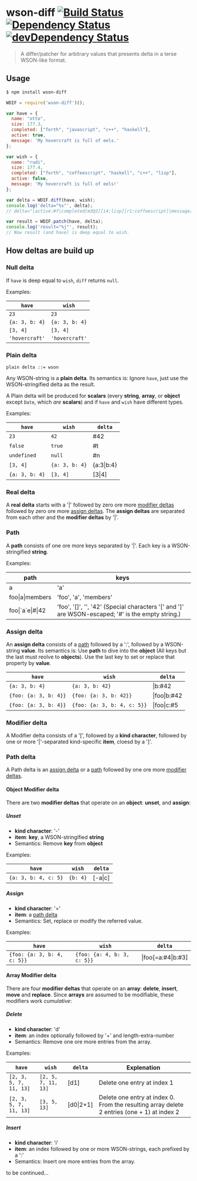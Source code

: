 # wson-diff [![Build Status](https://secure.travis-ci.org/tapirdata/wson-diff.png?branch=master)](https://travis-ci.org/tapirdata/wson-diff) [![Dependency Status](https://david-dm.org/tapirdata/wson-diff.svg)](https://david-dm.org/tapirdata/wson-diff) [![devDependency Status](https://david-dm.org/tapirdata/wson-diff/dev-status.svg)](https://david-dm.org/tapirdata/wson-diff#info=devDependencies)
>  A differ/patcher for arbitrary values that presents delta in a terse WSON-like format.

## Usage

```bash
$ npm install wson-diff
```

```js
WDIF = require('wson-diff')();

var have = {
  name: "otto",
  size: 177.3,
  completed: ["forth", "javascript", "c++", "haskell"],
  active: true,
  message: 'My hovercraft is full of eels.'
};

var wish = {
  name: "rudi",
  size: 177.4,
  completed: ["forth", "coffeescript", "haskell", "c++", "lisp"],
  active: false,
  message: 'My hovercraft is full of eels!'
};

var delta = WDIF.diff(have, wish);
console.log('delta="%s"', delta);
// delta="|active:#f|completed[m3@2][i4:lisp][r1:coffeescript]|message[s29=!]|name:rudi|size:#177.4"

var result = WDIF.patch(have, delta);
console.log('result="%j"', result);
// Now result (and have) is deep equal to wish.
```

## How deltas are build up

### Null delta

If `have` is deep equal to `wish`, `diff` returns `null`.  

Examples:

| `have`              | `wish`              |
|---------------------|---------------------|
| `23`                | `23`                |
| `{a: 3, b: 4}`      | `{a: 3, b: 4}`      | 
| `[3, 4]`            | `[3, 4]`            |
| `'hovercraft'`      | `'hovercraft'`      |

<a name="plain-delta"></a>
### Plain delta

```ebnf
plain delta ::= wson
```

Any WSON-string is a **plain delta**. Its semantics is: Ignore `have`, just use the WSON-stringified delta as the result.

A Plain delta will be produced for **scalars** (every **string**, **array**, or **object** except `Date`, which _are_ **scalars**) and if `have` and `wish` have different types.

Examples:

| `have`              | `wish`              |  `delta`         |
|---------------------|---------------------|------------------|
| `23`                | `42`                | #42              |
| `false`             | `true`              | #t               |
| `undefined`         | `null`              | #n               |
| `[3, 4]`            | `{a: 3, b: 4}`      | {a:3\|b:4}       |
| `{a: 3, b: 4}`      | `[3, 4]`            | [3\|4]           |

### Real delta

A **real delta** starts with a '|' followed by zero ore more [modifier deltas](#modifier-delta) followed by zero ore more [assign deltas](#assign-delta). The **assign deltas** are separated from each other and the **modifier deltas** by '|'.

<a name="path"></a>
### Path

A **path** consists of one ore more keys separated by '|'. Each key is a WSON-stringified **string**.

Examples:

| path                     | keys
|--------------------------|-------------
| a                        | 'a' 
| foo\|a\|members          | 'foo', 'a', 'members'
| foo\|\`a\`e\|#\|42       | 'foo', '[]', '', '42' (Special characters '[' and ']' are WSON-escaped; '#' is the empty string.)


### Assign delta

An **assign delta** consists of a [path](#path) followed by a ':', followed by a WSON-string **value**. Its semantics is: Use **path** to dive into the **object** (All keys but the last must reolve to **objects**). Use the last key to set or replace that property by **value**. 

| `have`                 | `wish`                        |  `delta`         |
|------------------------|-------------------------------|------------------|
| `{a: 3, b: 4}`         | `{a: 3, b: 42}`               | \|b:#42          |
| `{foo: {a: 3, b: 4}}`  | `{foo: {a: 3, b: 42}}`        | \|foo\|b:#42     |
| `{foo: {a: 3, b: 4}}`  | `{foo: {a: 3, b: 4, c: 5}}`   | \|foo\|c:#5      |


<a name="modifier-delta"></a>
### Modifier delta

A Modifier delta consists of a '[', followed by a **kind character**, followed by one or more '|'-separated kind-specific **item**, cloesd by a ']'.

<a name="path-delta"></a>
### Path delta

A Path delta is an [assign delta](#assign-delta) or a [path](#path) followed by one ore more [modifier deltas](#modifier-delta).


#### Object Modifier delta

There are two **modifier deltas** that operate on an **object**: **unset**, and **assign**:

##### Unset

- **kind character**: '-'
- **item**: **key**, a WSON-stringified **string**
- Semantics: Remove **key** from **object** 

Examples:

| `have`                | `wish`              |  `delta`         |
|-----------------------|---------------------|------------------|
| `{a: 3, b: 4, c: 5}`  | `{b: 4}`            | [-a\|c]          |

##### Assign

- **kind character**: '='
- **item**: a [path delta](#path-delta)
- Semantics: Set, replace or modify the referred value.

Examples:

| `have`                       | `wish`                      |  `delta`           |
|------------------------------|-----------------------------|--------------------|
| `{foo: {a: 3, b: 4, c: 5}}`  | `{foo: {a: 4, b: 3, c: 5}}` | \|foo[=a:#4\|b:#3] |

#### Array Modifier delta

There are four **modifier deltas** that operate on an **array**: **delete**, **insert**, **move** and **replace**.
Since **arrays** are assumed to be modifiable, these modifiers work _cumulative_: 

##### Delete

- **kind character**: 'd'
- **item**: an index optionally followed by '+' and length-extra-number 
- Semantics: Remove one ore more entries from the array.

Examples:

| `have`                  | `wish`                  |  `delta`         | Explenation
|-------------------------|-------------------------|------------------|------------------|
| `[2, 3, 5, 7, 11, 13]`  | `[2, 5, 7, 11, 13]`     | [d1]             | Delete one entry at index 1 |
| `[2, 3, 5, 7, 11, 13]`  | `[3, 5, 13]`            | [d0\|2+1]        | Delete one entry at index 0. From the resulting array delete 2 entries (one + 1) at index 2 |

##### Insert

- **kind character**: 'i'
- **item**: an index followed by one or more WSON-strings, each prefixed by a ':'
- Semantics: Insert ore more entries from the array.






to be continued...
